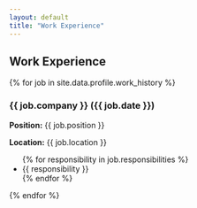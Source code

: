 ```yaml
---
layout: default
title: "Work Experience"
---
```


<h2>Work Experience</h2>
{% for job in site.data.profile.work_history %}
    <h3>{{ job.company }} ({{ job.date }})</h3>
    <p><b>Position:</b> {{ job.position }}</p>
    <p><b>Location:</b> {{ job.location }}</p>
    <ul>
        {% for responsibility in job.responsibilities %}
            <li>{{ responsibility }}</li>
        {% endfor %}
    </ul>
{% endfor %}
